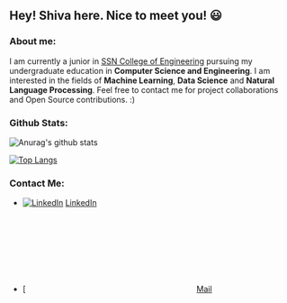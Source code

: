 ## Hey! Shiva here. Nice to meet you! :smiley:

### About me:
I am currently a junior in [SSN College of Engineering](https://www.ssn.edu.in/) pursuing my undergraduate education in **Computer Science and Engineering**. I am interested in the fields of **Machine Learning**, **Data Science** and **Natural Language Processing**.
Feel free to contact me for project collaborations and Open Source contributions. :)

### Github Stats:
![Anurag's github stats](https://github-readme-stats.vercel.app/api?username=Shivanirudh&show_icons=true&theme=default)

[![Top Langs](https://github-readme-stats.vercel.app/api/top-langs/?username=Shivanirudh&layout=compact)](https://github.com/anuraghazra/github-readme-stats)

### Contact Me:

<!-- Actual text -->

* [![LinkedIn][1.1]][1] [LinkedIn](https://www.linkedin.com/in/shiv-anirudh-b47265199/)
* [![1.2][2] [Mail](mailto:shivanirudh18146@cse.ssn.edu.in)
<!-- Icons -->

[1.1]: https://raw.githubusercontent.com/MartinHeinz/MartinHeinz/master/linkedin-3-16.png (LinkedIn icon without padding)
[1.2]: :envelope:
<!-- Links to your social media accounts -->

[1]: https://www.linkedin.com/in/shiv-anirudh-b47265199/
[2]: mailto:shivanirudh18146@cse.ssn.edu.in

<!--
**Shivanirudh/Shivanirudh** is a ✨ _special_ ✨ repository because its `README.md` (this file) appears on your GitHub profile.

Here are some ideas to get you started:

- 🔭 I’m currently working on ...
- 🌱 I’m currently learning ...
- 👯 I’m looking to collaborate on ...
- 🤔 I’m looking for help with ...
- 💬 Ask me about ...
- 📫 How to reach me: ...
- 😄 Pronouns: ...
- ⚡ Fun fact: ...
-->
